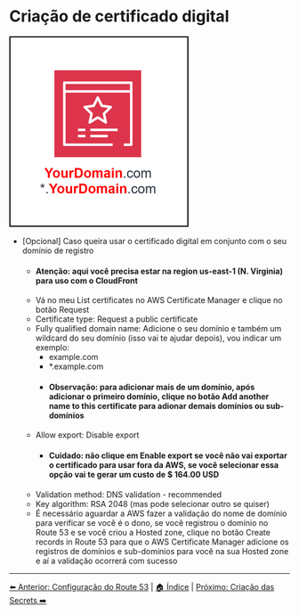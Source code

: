 # Criação de certificado digital
![Owncast-Certificate_Manager.drawio.svg](/Images/Owncast-Certificate_Manager.drawio.svg)

- [Opcional] Caso queira usar o certificado digital em conjunto com o seu domínio de registro
  - #### Atenção: aqui você precisa estar na region us-east-1 (N. Virginia) para uso com o CloudFront
  - Vá no meu List certificates no AWS Certificate Manager e clique no botão Request
  - Certificate type: Request a public certificate
  - Fully qualified domain name: Adicione o seu domínio e também um wildcard do seu domínio (isso vai te ajudar depois), vou indicar um exemplo:
    - example.com
    - *.example.com
    - #### Observação: para adicionar mais de um domínio, após adicionar o primeiro domínio, clique no botão Add another name to this certificate para adionar demais domínios ou sub-domínios
  - Allow export: Disable export
    - #### Cuidado: não clique em Enable export se você não vai exportar o certificado para usar fora da AWS, se você selecionar essa opção vai te gerar um custo de $ 164.00 USD
  - Validation method: DNS validation - recommended
  - Key algorithm: RSA 2048 (mas pode selecionar outro se quiser)
  - É necessário aguardar a AWS fazer a validação do nome de domínio para verificar se você é o dono, se você registrou o domínio no Route 53 e se você criou a Hosted zone, clique no botão Create records in Route 53 para que o AWS Certificate Manager adicione os registros de domínios e sub-domínios para você na sua Hosted zone e aí a validação ocorrerá com sucesso

---
[⬅️ Anterior: Configuração do Route 53](07-Route53.md) | [🏠 Índice](../README.md) | [Próximo: Criação das Secrets ➡️](09-Secrets.md)